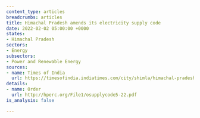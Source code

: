 ```yaml
---
content_type: articles
breadcrumbs: articles
title: Himachal Pradesh amends its electricity supply code
date: 2022-02-02 05:00:00 +0000
states:
- Himachal Pradesh
sectors:
- Energy
subsectors:
- Power and Renewable Energy
sources:
- name: Times of India
  url: https://timesofindia.indiatimes.com/city/shimla/himachal-pradesh-simplifies-norms-to-get-new-electricity-connection/articleshow/89194395.cms
details:
- name: Order
  url: http://hperc.org/File1/osupplycode5-22.pdf
is_analysis: false

---
```

